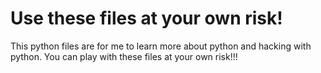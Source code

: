 # Use these files at your own risk!

This python files are for me to learn more about python and hacking with python.
You can play with these files at your own risk!!!